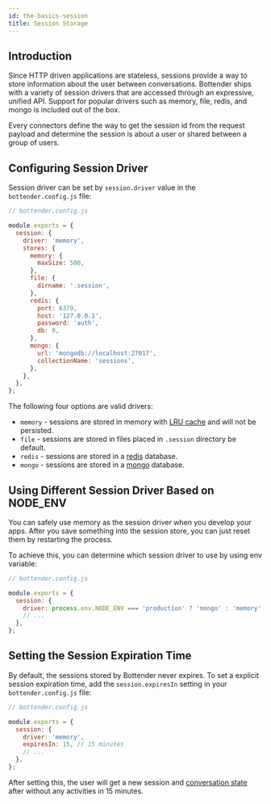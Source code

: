 ```yaml
---
id: the-basics-session
title: Session Storage
---
```


## Introduction

Since HTTP driven applications are stateless, sessions provide a way to store information about the user between conversations. Bottender ships with a variety of session drivers that are accessed through an expressive, unified API. Support for popular drivers such as memory, file, redis, and mongo is included out of the box.

Every connectors define the way to get the session id from the request payload and determine the session is about a user or shared between a group of users.

## Configuring Session Driver

Session driver can be set by `session.driver` value in the `bottender.config.js` file:

```js
// bottender.config.js

module.exports = {
  session: {
    driver: 'memory',
    stores: {
      memory: {
        maxSize: 500,
      },
      file: {
        dirname: '.session',
      },
      redis: {
        port: 6379,
        host: '127.0.0.1',
        password: 'auth',
        db: 0,
      },
      mongo: {
        url: 'mongodb://localhost:27017',
        collectionName: 'sessions',
      },
    },
  },
};
```

The following four options are valid drivers:

- `memory` - sessions are stored in memory with [LRU cache](https://github.com/isaacs/node-lru-cache) and will not be persisted.
- `file` - sessions are stored in files placed in `.session` directory be default.
- `redis` - sessions are stored in a [redis](https://redis.io/) database.
- `mongo` - sessions are stored in a [mongo](https://www.mongodb.com/) database.

## Using Different Session Driver Based on NODE_ENV

You can safely use memory as the session driver when you develop your apps. After you save something into the session store, you can just reset them by restarting the process.

To achieve this, you can determine which session driver to use by using env variable:

```js
// bottender.config.js

module.exports = {
  session: {
    driver: process.env.NODE_ENV === 'production' ? 'mongo' : 'memory',
    // ...
  },
};
```

## Setting the Session Expiration Time

By default, the sessions stored by Bottender never expires. To set a explicit session expiration time, add the `session.expiresIn` setting in your `bottender.config.js` file:

```js
// bottender.config.js

module.exports = {
  session: {
    driver: 'memory',
    expiresIn: 15, // 15 minutes
    // ...
  },
};
```

After setting this, the user will get a new session and [conversation state](the-basics-state) after without any activities in 15 minutes.
